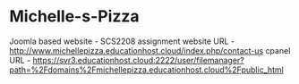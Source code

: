 # Michelle-s-Pizza
Joomla based website - SCS2208 assignment
website URL - http://www.michellepizza.educationhost.cloud/index.php/contact-us
cpanel URL - https://svr3.educationhost.cloud:2222/user/filemanager?path=%2Fdomains%2Fmichellepizza.educationhost.cloud%2Fpublic_html
